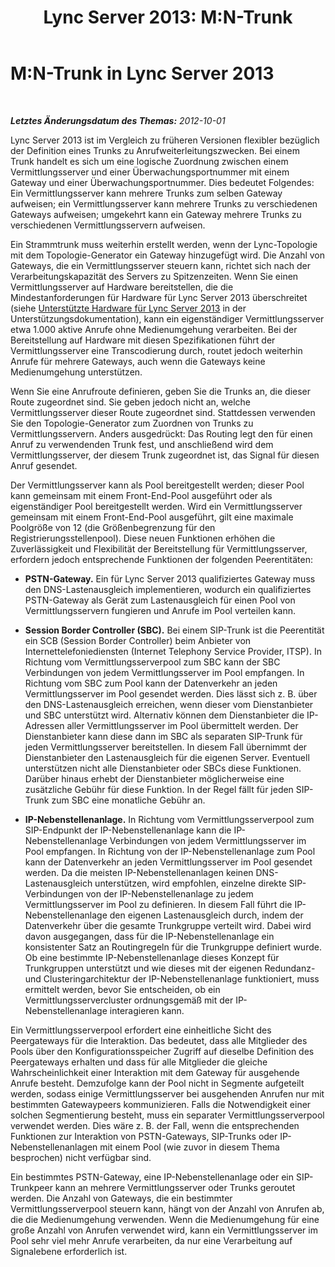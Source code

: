 ﻿---
title: 'Lync Server 2013: M:N-Trunk'
TOCTitle: M:N-Trunk
ms:assetid: dc4c5d66-297c-48a5-91b9-b9b8ce44a6e0
ms:mtpsurl: https://technet.microsoft.com/de-de/library/Gg398971(v=OCS.15)
ms:contentKeyID: 49295618
ms.date: 05/19/2016
mtps_version: v=OCS.15
ms.translationtype: HT
---

# M:N-Trunk in Lync Server 2013

 

_**Letztes Änderungsdatum des Themas:** 2012-10-01_

Lync Server 2013 ist im Vergleich zu früheren Versionen flexibler bezüglich der Definition eines Trunks zu Anrufweiterleitungszwecken. Bei einem Trunk handelt es sich um eine logische Zuordnung zwischen einem Vermittlungsserver und einer Überwachungsportnummer mit einem Gateway und einer Überwachungsportnummer. Dies bedeutet Folgendes: Ein Vermittlungsserver kann mehrere Trunks zum selben Gateway aufweisen; ein Vermittlungsserver kann mehrere Trunks zu verschiedenen Gateways aufweisen; umgekehrt kann ein Gateway mehrere Trunks zu verschiedenen Vermittlungsservern aufweisen.

Ein Strammtrunk muss weiterhin erstellt werden, wenn der Lync-Topologie mit dem Topologie-Generator ein Gateway hinzugefügt wird. Die Anzahl von Gateways, die ein Vermittlungsserver steuern kann, richtet sich nach der Verarbeitungskapazität des Servers zu Spitzenzeiten. Wenn Sie einen Vermittlungsserver auf Hardware bereitstellen, die die Mindestanforderungen für Hardware für Lync Server 2013 überschreitet (siehe [Unterstützte Hardware für Lync Server 2013](lync-server-2013-supported-hardware.md) in der Unterstützungsdokumentation), kann ein eigenständiger Vermittlungsserver etwa 1.000 aktive Anrufe ohne Medienumgehung verarbeiten. Bei der Bereitstellung auf Hardware mit diesen Spezifikationen führt der Vermittlungsserver eine Transcodierung durch, routet jedoch weiterhin Anrufe für mehrere Gateways, auch wenn die Gateways keine Medienumgehung unterstützen.

Wenn Sie eine Anrufroute definieren, geben Sie die Trunks an, die dieser Route zugeordnet sind. Sie geben jedoch nicht an, welche Vermittlungsserver dieser Route zugeordnet sind. Stattdessen verwenden Sie den Topologie-Generator zum Zuordnen von Trunks zu Vermittlungsservern. Anders ausgedrückt: Das Routing legt den für einen Anruf zu verwendenden Trunk fest, und anschließend wird dem Vermittlungsserver, der diesem Trunk zugeordnet ist, das Signal für diesen Anruf gesendet.

Der Vermittlungsserver kann als Pool bereitgestellt werden; dieser Pool kann gemeinsam mit einem Front-End-Pool ausgeführt oder als eigenständiger Pool bereitgestellt werden. Wird ein Vermittlungsserver gemeinsam mit einem Front-End-Pool ausgeführt, gilt eine maximale Poolgröße von 12 (die Größenbegrenzung für den Registrierungsstellenpool). Diese neuen Funktionen erhöhen die Zuverlässigkeit und Flexibilität der Bereitstellung für Vermittlungsserver, erfordern jedoch entsprechende Funktionen der folgenden Peerentitäten:

  - **PSTN-Gateway.** Ein für Lync Server 2013 qualifiziertes Gateway muss den DNS-Lastenausgleich implementieren, wodurch ein qualifiziertes PSTN-Gateway als Gerät zum Lastenausgleich für einen Pool von Vermittlungsservern fungieren und Anrufe im Pool verteilen kann.

  - **Session Border Controller (SBC).** Bei einem SIP-Trunk ist die Peerentität ein SCB (Session Border Controller) beim Anbieter von Internettelefoniediensten (Internet Telephony Service Provider, ITSP). In Richtung vom Vermittlungsserverpool zum SBC kann der SBC Verbindungen von jedem Vermittlungsserver im Pool empfangen. In Richtung vom SBC zum Pool kann der Datenverkehr an jeden Vermittlungsserver im Pool gesendet werden. Dies lässt sich z. B. über den DNS-Lastenausgleich erreichen, wenn dieser vom Dienstanbieter und SBC unterstützt wird. Alternativ können dem Dienstanbieter die IP-Adressen aller Vermittlungsserver im Pool übermittelt werden. Der Dienstanbieter kann diese dann im SBC als separaten SIP-Trunk für jeden Vermittlungsserver bereitstellen. In diesem Fall übernimmt der Dienstanbieter den Lastenausgleich für die eigenen Server. Eventuell unterstützen nicht alle Dienstanbieter oder SBCs diese Funktionen. Darüber hinaus erhebt der Dienstanbieter möglicherweise eine zusätzliche Gebühr für diese Funktion. In der Regel fällt für jeden SIP-Trunk zum SBC eine monatliche Gebühr an.

  - **IP-Nebenstellenanlage.** In Richtung vom Vermittlungsserverpool zum SIP-Endpunkt der IP-Nebenstellenanlage kann die IP-Nebenstellenanlage Verbindungen von jedem Vermittlungsserver im Pool empfangen. In Richtung von der IP-Nebenstellenanlage zum Pool kann der Datenverkehr an jeden Vermittlungsserver im Pool gesendet werden. Da die meisten IP-Nebenstellenanlagen keinen DNS-Lastenausgleich unterstützen, wird empfohlen, einzelne direkte SIP-Verbindungen von der IP-Nebenstellenanlage zu jedem Vermittlungsserver im Pool zu definieren. In diesem Fall führt die IP-Nebenstellenanlage den eigenen Lastenausgleich durch, indem der Datenverkehr über die gesamte Trunkgruppe verteilt wird. Dabei wird davon ausgegangen, dass für die IP-Nebenstellenanlage ein konsistenter Satz an Routingregeln für die Trunkgruppe definiert wurde. Ob eine bestimmte IP-Nebenstellenanlage dieses Konzept für Trunkgruppen unterstützt und wie dieses mit der eigenen Redundanz- und Clusteringarchitektur der IP-Nebenstellenanlage funktioniert, muss ermittelt werden, bevor Sie entscheiden, ob ein Vermittlungsservercluster ordnungsgemäß mit der IP-Nebenstellenanlage interagieren kann.

Ein Vermittlungsserverpool erfordert eine einheitliche Sicht des Peergateways für die Interaktion. Das bedeutet, dass alle Mitglieder des Pools über den Konfigurationsspeicher Zugriff auf dieselbe Definition des Peergateways erhalten und dass für alle Mitglieder die gleiche Wahrscheinlichkeit einer Interaktion mit dem Gateway für ausgehende Anrufe besteht. Demzufolge kann der Pool nicht in Segmente aufgeteilt werden, sodass einige Vermittlungsserver bei ausgehenden Anrufen nur mit bestimmten Gatewaypeers kommunizieren. Falls die Notwendigkeit einer solchen Segmentierung besteht, muss ein separater Vermittlungsserverpool verwendet werden. Dies wäre z. B. der Fall, wenn die entsprechenden Funktionen zur Interaktion von PSTN-Gateways, SIP-Trunks oder IP-Nebenstellenanlagen mit einem Pool (wie zuvor in diesem Thema besprochen) nicht verfügbar sind.

Ein bestimmtes PSTN-Gateway, eine IP-Nebenstellenanlage oder ein SIP-Trunkpeer kann an mehrere Vermittlungsserver oder Trunks geroutet werden. Die Anzahl von Gateways, die ein bestimmter Vermittlungsserverpool steuern kann, hängt von der Anzahl von Anrufen ab, die die Medienumgehung verwenden. Wenn die Medienumgehung für eine große Anzahl von Anrufen verwendet wird, kann ein Vermittlungsserver im Pool sehr viel mehr Anrufe verarbeiten, da nur eine Verarbeitung auf Signalebene erforderlich ist.

